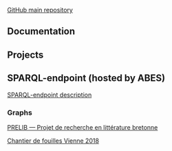 [GitHub main repository](https://github.com/Semantic-Data-for-Humanities)

## Documentation


## Projects


## SPARQL-endpoint (hosted by ABES)

<a href="sparql_endpoint/endpoint_description">SPARQL-endpoint description</a>

### Graphs

<a href="sparql_endpoint/graphs/prelib-v1">PRELIB — Projet de recherche en littérature bretonne</a>

<a href="sparql_endpoint/graphs/vienne-2018">Chantier de fouilles Vienne 2018</a>

